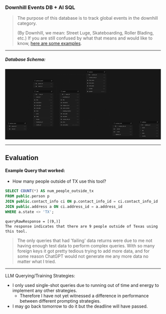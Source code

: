 ### Downhill Events DB + AI SQL
> The purpose of this database is to track global events in the downhill category.
> 
> (By Downhill, we mean: Street Luge, Skateboarding, Roller Blading, etc.)
> If you are still confused by what that means and would like to know, [here are some examples](https://www.youtube.com/@blakemcghie).

___
##### Database Schema:
![database schema](docs/dbSchema.png)

___
## Evaluation
#### Example Query that worked:
- How many people outside of TX use this tool?
```sql
SELECT COUNT(*) AS num_people_outside_tx
FROM public.person p
JOIN public.contact_info ci ON p.contact_info_id = ci.contact_info_id
JOIN public.address a ON ci.address_id = a.address_id
WHERE a.state <> 'TX';
```
```
queryRawResponse = [(9,)]
The response indicates that there are 9 people outside of Texas using this tool.
```

> The only queries that had 'failing' data returns were due to me not having enough test data to perform complex queries.
> With so many foreign keys it got pretty tedious trying to add more data, and for some reason ChatGPT
> would not generate me any more data no matter what I tried.

___

LLM Querying/Training Strategies:
- I only used single-shot queries due to running out of time and energy to implement any other strategies.
    - Therefore I have not yet witnessed a difference in performance between different prompting strategies.
- I may go back tomorrow to do it but the deadline will have passed. 

